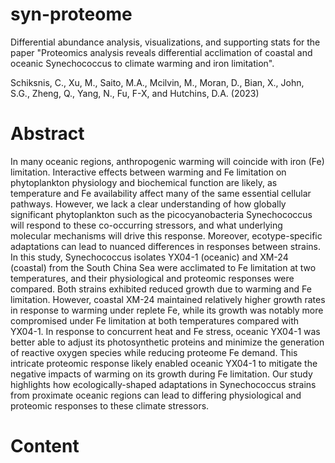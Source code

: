 # syn-proteome
Differential abundance analysis, visualizations, and supporting stats for the paper "Proteomics analysis reveals differential acclimation of coastal and oceanic Synechococcus to climate warming and iron limitation". 

Schiksnis, C., Xu, M., Saito, M.A., Mcilvin, M., Moran, D., Bian, X., John, S.G., Zheng, Q., Yang, N., Fu, F-X, and Hutchins, D.A. (2023)

# Abstract
In many oceanic regions, anthropogenic warming will coincide with iron (Fe) limitation. Interactive effects between warming and Fe limitation on phytoplankton physiology and biochemical function are likely, as temperature and Fe availability affect many of the same essential cellular pathways. However, we lack a clear understanding of how globally significant phytoplankton such as the picocyanobacteria Synechococcus will respond to these co-occurring stressors, and what underlying molecular mechanisms will drive this response. Moreover, ecotype-specific adaptations can lead to nuanced differences in responses between strains. In this study, Synechococcus isolates YX04-1 (oceanic) and XM-24 (coastal) from the South China Sea were acclimated to Fe limitation at two temperatures, and their physiological and proteomic responses were compared. Both strains exhibited reduced growth due to warming and Fe limitation. However, coastal XM-24 maintained relatively higher growth rates in response to warming under replete Fe, while its growth was notably more compromised under Fe limitation at both temperatures compared with YX04-1. In response to concurrent heat and Fe stress, oceanic YX04-1 was better able to adjust its photosynthetic proteins and minimize the generation of reactive oxygen species while reducing proteome Fe demand. This intricate proteomic response likely enabled oceanic YX04-1 to mitigate the negative impacts of warming on its growth during Fe limitation. Our study highlights how ecologically-shaped adaptations in Synechococcus strains from proximate oceanic regions can lead to differing physiological and proteomic responses to these climate stressors.

# Content
